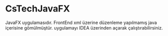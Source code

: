 # CsTechJavaFX

JavaFX uygulamasıdır. FrontEnd xml üzerine düzenleme yapılmamış java içerisine gömülmüştür. 
uygulamayı IDEA üzerinden açarak çalıştırabilirsiniz. 
